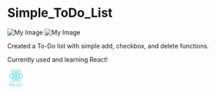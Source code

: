 # Simple_ToDo_List

![My Image](https://i.imgur.com/EFpAB51.png)
![My Image](https://i.imgur.com/EjmbMkp.png)

Created a To-Do list with simple add, checkbox, and delete functions. 

Currently used and learning React! <p align="left"> <a href="https://reactjs.org/" target="_blank" rel="noreferrer"> <img src="https://raw.githubusercontent.com/devicons/devicon/master/icons/react/react-original-wordmark.svg" alt="react" width="40" height="40"/> </a> </p>
